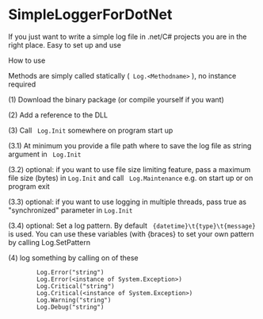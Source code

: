 # SimpleLoggerForDotNet
If you just want to write a simple log file in .net/C# projects you are in the right place. Easy to set up and use

How to use

Methods are simply called statically (``` Log.<Methodname>``` ), no instance required

(1) Download the binary package (or compile yourself if you want)

(2) Add a reference to the DLL

(3) Call ``` Log.Init```  somewhere on program start up

(3.1) At minimum you provide a file path where to save the log file as string argument in ``` Log.Init``` 

(3.2) optional: if you want to use file size limiting feature, pass a maximum file size (bytes) in ``` Log.Init ```  and call ``` Log.Maintenance```  e.g. on start up or on program exit

(3.3) optional: if you want to use logging in multiple threads, pass true as "synchronized" parameter in ``` Log.Init ``` 

(3.4) optional: Set a log pattern. By default ``` {datetime}\t{type}\t{message}```  is used. You can use these variables (with {braces} to set your own pattern by calling Log.SetPattern

(4)  log something by calling on of these

```     Log.Info("string")         
        Log.Error("string")         
        Log.Error(<instance of System.Exception>)         
        Log.Critical("string") 
        Log.Critical(<instance of System.Exception>) 
        Log.Warning("string") 
        Log.Debug("string") 
 ```       
